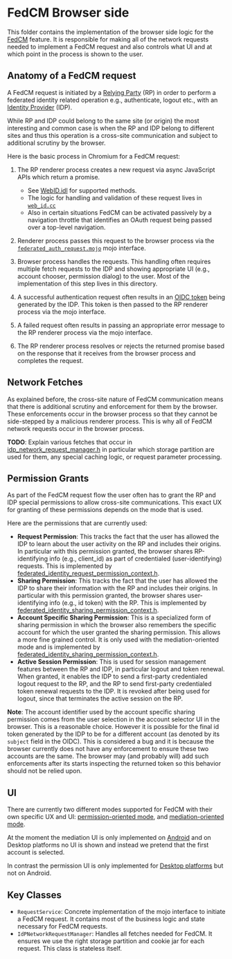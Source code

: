 # FedCM Browser side

This folder contains the implementation of the browser side logic for the
[FedCM](https://github.com/fedidcg/FedCM/blob/main/explainer.md) feature. It is responsible for making all of the
network requests needed to implement a FedCM request and also controls what UI and at which point in
the process is shown to the user.

## Anatomy of a FedCM request

A FedCM request is initiated by a [Relying
Party](https://github.com/fedidcg/FedCM/blob/main/explorations/glossary.md#relying-party-rp) (RP) in order to perform a
federated identity related operation e.g., authenticate, logout etc., with an [Identity
Provider](https://github.com/fedidcg/FedCM/blob/main/explorations/glossary.md#identity-provider-idp) (IDP).

While RP and IDP could belong to the same site (or origin) the most interesting and common case
is when the RP and IDP belong to different sites and thus this operation is a cross-site
communication and subject to additional scrutiny by the browser.


Here is the basic process in Chromium for a FedCM request:

1. The RP renderer process creates a new request via async JavaScript APIs which return a promise.
      - See [WebID.idl](../../../third_party/blink/renderer/modules/webid/web_id.idl) for supported
        methods.
      - The logic for handling and validation of these request lives in
        [`web_id.cc`](../../../third_party/blink/renderer/modules/webid/web_id.cc)
      - Also in certain situations FedCM can be activated passively by a navigation throttle that
        identifies an OAuth request being passed over a top-level navigation.

1. Renderer process passes this request to the browser process via the
   [`federated_auth_request.mojo`](../../../third_party/blink/public/mojom/webid/federated_auth_request.mojom)
   mojo interface.
1. Browser process handles the requests. This handling often requires multiple fetch requests to the
   IDP and showing appropriate UI (e.g., account chooser, permission dialog) to the user. Most of
   the implementation of this step lives in this directory.
1. A successful authentication request often results in an [OIDC
   token](https://openid.net/specs/openid-connect-core-1_0.html#IDToken) being generated by the
   IDP. This token is then passed to the RP renderer process via the mojo interface.
1. A failed request often results in passing an appropriate error message to the RP renderer
   process via the mojo interface.
1. The RP renderer process resolves or rejects the returned promise based on the response that it
   receives from the browser process and completes the request.

## Network Fetches

As explained before, the cross-site nature of FedCM communication means that there is additional
scrutiny and enforcement for them by the browser. These enforcements occur in the browser process so
that they cannot be side-stepped by a malicious renderer process. This is why all of FedCM network
requests occur in the browser process.

**TODO**: Explain various fetches that occur in
[idp_network_request_manager.h](idp_network_request_manager.h) in particular
which storage partition are used for them, any special caching logic, or request parameter
processing.

## Permission Grants

As part of the FedCM request flow the user often has to grant the RP and IDP special permissions to
allow cross-site communications. This exact UX for granting of these permissions depends on the
mode that is used.

Here are the permissions that are currently used:

- **Request Permission**: This tracks the fact that the user has allowed the IDP to learn about the
  user activity on the RP and includes their origins. In particular with this permission granted,
  the browser shares RP-identifying info (e.g., client_id) as part of credentialed
  (user-identifying) requests. This is implemented by
  [federated_identity_request_permission_context.h](../../../chrome/browser/webid/federated_identity_request_permission_context.h).
- **Sharing Permission**: This tracks the fact that the user has allowed the IDP to share their
  information with the RP and includes their origins. In particular with this permission granted,
  the browser shares user-identifying info (e.g., id token) with the RP. This is implemented by
  [federated_identity_sharing_permission_context.h](../../../chrome/browser/webid/federated_identity_sharing_permission_context.h).
- **Account Specific Sharing Permission**: This is a specialized form of sharing permission in which the
  browser also remembers the specific account for which the user granted the sharing permission.
  This allows a more fine grained control. It is only used with the mediation-oriented mode and is
  implemented by
  [federated_identity_sharing_permission_context.h](../../../chrome/browser/webid/federated_identity_sharing_permission_context.h).
- **Active Session Permission**: This is used for session management features between the
  RP and IDP, in particular logout and token renewal. When granted, it enables the IDP to
  send a first-party credentialed logout request to the RP, and the RP to send first-party
  credentialed token renewal requests to the IDP. It is revoked after being used for logout,
  since that terminates the active session on the RP.


**Note**: The account identifier used by the account specific sharing permission comes from the user
selection in the account selector UI in the browser. This is a reasonable choice. However it is
possible for the final id token generated by the IDP to be for a different account (as denoted by its
`subject` field in the OIDC). This is considered a bug and it is because the browser currently does not
have any enforcement to ensure these two accounts are the same. The browser may (and probably will)
add such enforcements after its starts inspecting the returned token so this behavior should not
be relied upon.


## UI

There are currently two different modes supported for FedCM with their own specific UX and UI:
[permission-oriented mode](https://github.com/fedidcg/FedCM/blob/main/explorations/proposal.md#the-permission-oriented-api),
and [mediation-oriented mode](https://github.com/fedidcg/FedCM/blob/main/explorations/proposal.md#the-mediated-oriented-api).

At the moment the mediation UI is only implemented on
[Android](../../../chrome/browser/ui/android/webid/README.md) and on Desktop platforms no UI is shown and
instead we pretend that the first account is selected.

In contrast the permission UI is only implemented for [Desktop
platforms](../../../chrome/browser/ui/views/webid/) but not on Android.


## Key Classes

- `RequestService`: Concrete implementation of the mojo interface to initiate a FedCM
   request. It contains most of the business logic and state necessary for FedCM requests.
- `IdPNetworkRequestManager`: Handles all fetches needed for FedCM. It ensures we use the right
  storage partition and cookie jar for each request. This class is stateless itself.
